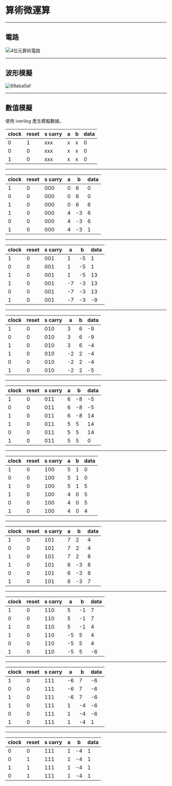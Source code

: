 # 算術微運算

---

## 電路

![4位元算術電路](https://i.imgur.com/ZP96kT2.jpg)

<!-- ![](assets/3a39017b.png) -->

---

## 波形模擬

![68aba0af](https://i.imgur.com/4t5CC4F.png)

<!-- ![](assets/68aba0af.png) -->

---

## 數值模擬

使用 iverilog 產生模擬數據。

| clock | reset | s carry | a   | b   | data |
| ----- | ----- | ------- | --- | --- | ---- |
| 0     | 1     | xxx     | x   | x   | 0    |
| 0     | 0     | xxx     | x   | x   | 0    |
| 1     | 0     | xxx     | x   | x   | 0    |

---

| clock | reset | s carry | a   | b   | data |
| ----- | ----- | ------- | --- | --- | ---- |
| 1     | 0     | 000     | 0   | 6   | 0    |
| 0     | 0     | 000     | 0   | 6   | 0    |
| 1     | 0     | 000     | 0   | 6   | 6    |
| 1     | 0     | 000     | 4   | -3  | 6    |
| 0     | 0     | 000     | 4   | -3  | 6    |
| 1     | 0     | 000     | 4   | -3  | 1    |

---

| clock | reset | s carry | a   | b   | data |
| ----- | ----- | ------- | --- | --- | ---- |
| 1     | 0     | 001     | 1   | -5  | 1    |
| 0     | 0     | 001     | 1   | -5  | 1    |
| 1     | 0     | 001     | 1   | -5  | 13   |
| 1     | 0     | 001     | -7  | -3  | 13   |
| 0     | 0     | 001     | -7  | -3  | 13   |
| 1     | 0     | 001     | -7  | -3  | -9   |

---

| clock | reset | s carry | a   | b   | data |
| ----- | ----- | ------- | --- | --- | ---- |
| 1     | 0     | 010     | 3   | 6   | -9   |
| 0     | 0     | 010     | 3   | 6   | -9   |
| 1     | 0     | 010     | 3   | 6   | -4   |
| 1     | 0     | 010     | -2  | 2   | -4   |
| 0     | 0     | 010     | -2  | 2   | -4   |
| 1     | 0     | 010     | -2  | 2   | -5   |

---

| clock | reset | s carry | a   | b   | data |
| ----- | ----- | ------- | --- | --- | ---- |
| 1     | 0     | 011     | 6   | -8  | -5   |
| 0     | 0     | 011     | 6   | -8  | -5   |
| 1     | 0     | 011     | 6   | -8  | 14   |
| 1     | 0     | 011     | 5   | 5   | 14   |
| 0     | 0     | 011     | 5   | 5   | 14   |
| 1     | 0     | 011     | 5   | 5   | 0    |

---

| clock | reset | s carry | a   | b   | data |
| ----- | ----- | ------- | --- | --- | ---- |
| 1     | 0     | 100     | 5   | 1   | 0    |
| 0     | 0     | 100     | 5   | 1   | 0    |
| 1     | 0     | 100     | 5   | 1   | 5    |
| 1     | 0     | 100     | 4   | 0   | 5    |
| 0     | 0     | 100     | 4   | 0   | 5    |
| 1     | 0     | 100     | 4   | 0   | 4    |

---

| clock | reset | s carry | a   | b   | data |
| ----- | ----- | ------- | --- | --- | ---- |
| 1     | 0     | 101     | 7   | 2   | 4    |
| 0     | 0     | 101     | 7   | 2   | 4    |
| 1     | 0     | 101     | 7   | 2   | 8    |
| 1     | 0     | 101     | 6   | -3  | 8    |
| 0     | 0     | 101     | 6   | -3  | 8    |
| 1     | 0     | 101     | 6   | -3  | 7    |

---

| clock | reset | s carry | a   | b   | data |
| ----- | ----- | ------- | --- | --- | ---- |
| 1     | 0     | 110     | 5   | -1  | 7    |
| 0     | 0     | 110     | 5   | -1  | 7    |
| 1     | 0     | 110     | 5   | -1  | 4    |
| 1     | 0     | 110     | -5  | 5   | 4    |
| 0     | 0     | 110     | -5  | 5   | 4    |
| 1     | 0     | 110     | -5  | 5   | -6   |

---

| clock | reset | s carry | a   | b   | data |
| ----- | ----- | ------- | --- | --- | ---- |
| 1     | 0     | 111     | -6  | 7   | -6   |
| 0     | 0     | 111     | -6  | 7   | -6   |
| 1     | 0     | 111     | -6  | 7   | -6   |
| 1     | 0     | 111     | 1   | -4  | -6   |
| 0     | 0     | 111     | 1   | -4  | -6   |
| 1     | 0     | 111     | 1   | -4  | 1    |

---

| clock | reset | s carry | a   | b   | data |
| ----- | ----- | ------- | --- | --- | ---- |
| 0     | 0     | 111     | 1   | -4  | 1    |
| 0     | 1     | 111     | 1   | -4  | 1    |
| 1     | 1     | 111     | 1   | -4  | 1    |
| 0     | 1     | 111     | 1   | -4  | 1    |
